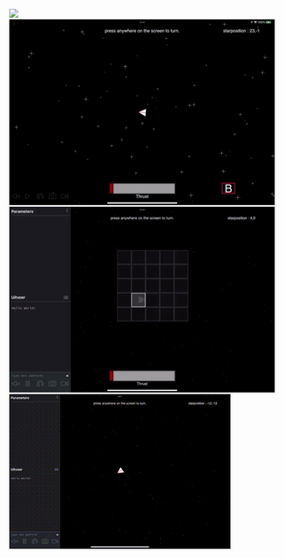 
![](Media/BA0DB2DD-88A1-46B2-97EC-8E57D7690794.gif)
<br>
![](Media/BD7D7858-99D8-4644-8A66-CBD23B73D05B.gif)
<br>
![](Media/0E84A5A4-A92C-427B-BC92-0AA0236D6040.gif)
<br>
![ Alt text](Media/asteroids01.gif)
